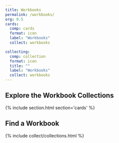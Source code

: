```yaml
---
title: Workbooks
permalink: /workbooks/
org: 0.5
cards:
  comp: cards
  format: icon
  label: "Workbooks"
  collect: workbooks

collecting:
  comp: collection
  format: icon
  title: ""
  label: "Workbooks"
  collect: workbooks
---
```


## Explore the Workbook Collections
{% include section.html section='cards' %}

## Find a Workbook
{% include collect/collections.html %}